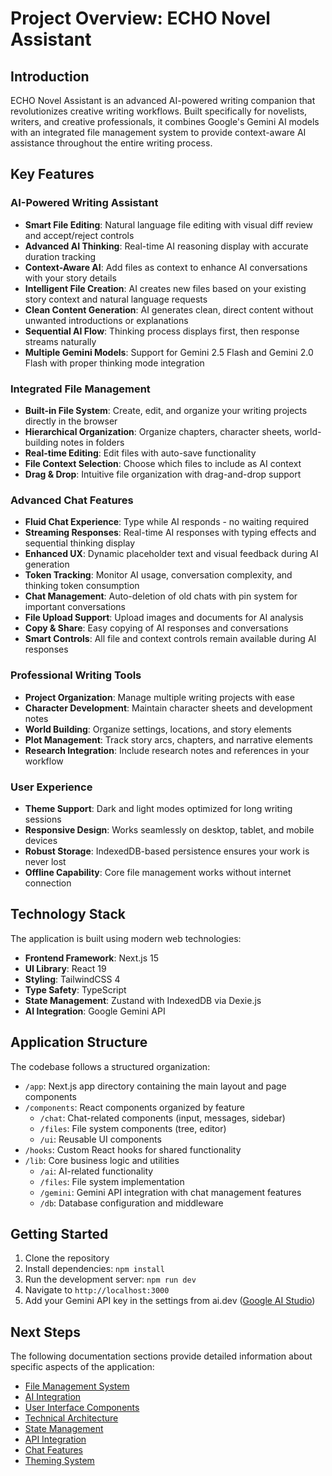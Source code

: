 # Project Overview: ECHO Novel Assistant

## Introduction

ECHO Novel Assistant is an advanced AI-powered writing companion that revolutionizes creative writing workflows. Built specifically for novelists, writers, and creative professionals, it combines Google's Gemini AI models with an integrated file management system to provide context-aware AI assistance throughout the entire writing process.

## Key Features

### AI-Powered Writing Assistant
- **Smart File Editing**: Natural language file editing with visual diff review and accept/reject controls
- **Advanced AI Thinking**: Real-time AI reasoning display with accurate duration tracking
- **Context-Aware AI**: Add files as context to enhance AI conversations with your story details
- **Intelligent File Creation**: AI creates new files based on your existing story context and natural language requests
- **Clean Content Generation**: AI generates clean, direct content without unwanted introductions or explanations
- **Sequential AI Flow**: Thinking process displays first, then response streams naturally
- **Multiple Gemini Models**: Support for Gemini 2.5 Flash and Gemini 2.0 Flash with proper thinking mode integration

### Integrated File Management
- **Built-in File System**: Create, edit, and organize your writing projects directly in the browser
- **Hierarchical Organization**: Organize chapters, character sheets, world-building notes in folders
- **Real-time Editing**: Edit files with auto-save functionality
- **File Context Selection**: Choose which files to include as AI context
- **Drag & Drop**: Intuitive file organization with drag-and-drop support

### Advanced Chat Features
- **Fluid Chat Experience**: Type while AI responds - no waiting required
- **Streaming Responses**: Real-time AI responses with typing effects and sequential thinking display
- **Enhanced UX**: Dynamic placeholder text and visual feedback during AI generation
- **Token Tracking**: Monitor AI usage, conversation complexity, and thinking token consumption
- **Chat Management**: Auto-deletion of old chats with pin system for important conversations
- **File Upload Support**: Upload images and documents for AI analysis
- **Copy & Share**: Easy copying of AI responses and conversations
- **Smart Controls**: All file and context controls remain available during AI responses

### Professional Writing Tools
- **Project Organization**: Manage multiple writing projects with ease
- **Character Development**: Maintain character sheets and development notes
- **World Building**: Organize settings, locations, and story elements
- **Plot Management**: Track story arcs, chapters, and narrative elements
- **Research Integration**: Include research notes and references in your workflow

### User Experience
- **Theme Support**: Dark and light modes optimized for long writing sessions
- **Responsive Design**: Works seamlessly on desktop, tablet, and mobile devices
- **Robust Storage**: IndexedDB-based persistence ensures your work is never lost
- **Offline Capability**: Core file management works without internet connection

## Technology Stack

The application is built using modern web technologies:

- **Frontend Framework**: Next.js 15
- **UI Library**: React 19
- **Styling**: TailwindCSS 4
- **Type Safety**: TypeScript
- **State Management**: Zustand with IndexedDB via Dexie.js
- **AI Integration**: Google Gemini API

## Application Structure

The codebase follows a structured organization:

- `/app`: Next.js app directory containing the main layout and page components
- `/components`: React components organized by feature
  - `/chat`: Chat-related components (input, messages, sidebar)
  - `/files`: File system components (tree, editor)
  - `/ui`: Reusable UI components
- `/hooks`: Custom React hooks for shared functionality
- `/lib`: Core business logic and utilities
  - `/ai`: AI-related functionality
  - `/files`: File system implementation
  - `/gemini`: Gemini API integration with chat management features
  - `/db`: Database configuration and middleware

## Getting Started

1. Clone the repository
2. Install dependencies: `npm install`
3. Run the development server: `npm run dev`
4. Navigate to `http://localhost:3000`
5. Add your Gemini API key in the settings from ai.dev ([Google AI Studio](https://aistudio.google.com/apikey))

## Next Steps

The following documentation sections provide detailed information about specific aspects of the application:

- [File Management System](02-file-management.md)
- [AI Integration](03-ai-integration.md)
- [User Interface Components](04-user-interface.md)
- [Technical Architecture](05-technical-architecture.md)
- [State Management](06-state-management.md)
- [API Integration](07-api-integration.md)
- [Chat Features](08-chat-features.md)
- [Theming System](09-theming-system.md)
